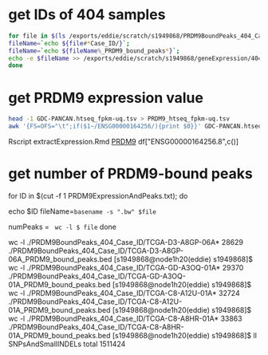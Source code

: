 # get IDs of 404 samples
```bash
for file in $(ls /exports/eddie/scratch/s1949868/PRDM9BoundPeaks_404_Case_ID/*); do
fileName=`echo ${file#*Case_ID/}`;
fileName=`echo ${fileName%_PRDM9_bound_peaks*}`;
echo -e $fileName >> /exports/eddie/scratch/s1949868/geneExpression/404Samples_CaseID.txt
done
```
# get PRDM9 expression value 
```bash
head -1 GDC-PANCAN.htseq_fpkm-uq.tsv > PRDM9_htseq_fpkm-uq.tsv
awk '{FS=OFS="\t";if($1~/ENSG00000164256/){print $0}}' GDC-PANCAN.htseq_fpkm-uq.tsv >> PRDM9_htseq_fpkm-uq.tsv
```
Rscript extractExpression.Rmd
[PRDM9](https://www.ensembl.org/Homo_sapiens/Gene/Summary?g=ENSG00000164256;r=5:23443586-23528093)
df["ENSG00000164256.8",c()]
# get number of PRDM9-bound peaks
for ID in $(cut -f 1 PRDM9ExpressionAndPeaks.txt); do

echo $ID
                fileName=`basename -s ".bw" $file`


numPeaks = ` wc -l $ file`
done

wc -l ./PRDM9BoundPeaks_404_Case_ID/TCGA-D3-A8GP-06A*
28629 ./PRDM9BoundPeaks_404_Case_ID/TCGA-D3-A8GP-06A_PRDM9_bound_peaks.bed
[s1949868@node1h20(eddie) s1949868]$ wc -l ./PRDM9BoundPeaks_404_Case_ID/TCGA-GD-A3OQ-01A*
29370 ./PRDM9BoundPeaks_404_Case_ID/TCGA-GD-A3OQ-01A_PRDM9_bound_peaks.bed
[s1949868@node1h20(eddie) s1949868]$ wc -l ./PRDM9BoundPeaks_404_Case_ID/TCGA-C8-A12U-01A*
32724 ./PRDM9BoundPeaks_404_Case_ID/TCGA-C8-A12U-01A_PRDM9_bound_peaks.bed
[s1949868@node1h20(eddie) s1949868]$ wc -l ./PRDM9BoundPeaks_404_Case_ID/TCGA-C8-A8HR-01A*
33863 ./PRDM9BoundPeaks_404_Case_ID/TCGA-C8-A8HR-01A_PRDM9_bound_peaks.bed
[s1949868@node1h20(eddie) s1949868]$ ll SNPsAndSmallINDELs
total 1511424

<!--stackedit_data:
eyJoaXN0b3J5IjpbMTU2NDY0MjgxLDkyMjEyNzUwOSwtNDM3Mz
YwOTA4LC04NzQyODI5NzQsNTE1MDE4MzU1LC03ODMzNjkzNTUs
LTIzOTEyOTE3Ml19
-->